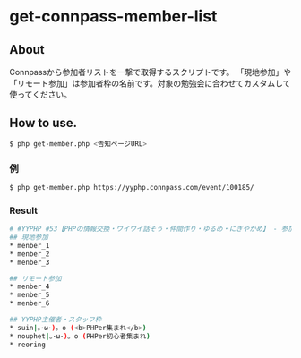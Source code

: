 # get-connpass-member-list

## About

Connpassから参加者リストを一撃で取得するスクリプトです。
「現地参加」や「リモート参加」は参加者枠の名前です。対象の勉強会に合わせてカスタムして使ってください。

## How to use.

```bash
$ php get-member.php <告知ページURL>
```

### 例

```bash
$ php get-member.php https://yyphp.connpass.com/event/100185/
```

### Result

```bash
# #YYPHP #53【PHPの情報交換・ワイワイ話そう・仲間作り・ゆるめ・にぎやかめ】 - 参加者・申込者一覧 - connpass
## 現地参加
* menber_1
* menber_2
* menber_3

## リモート参加
* menber_4
* menber_5
* menber_6

## YYPHP主催者・スタッフ枠
* suin|｡･ω･)。o (<b>PHPer集まれ</b>)
* nouphet|｡･ω･)。o (PHPer初心者集まれ)
* reoring
```
